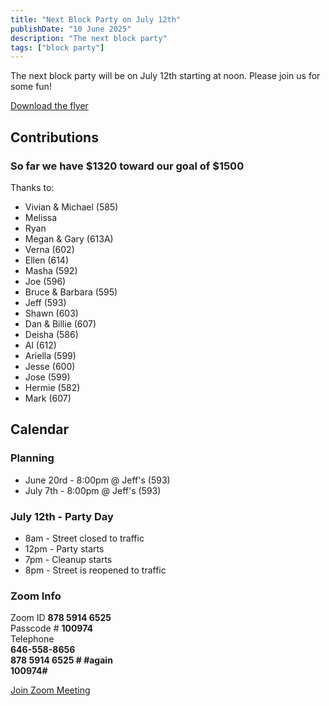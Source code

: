 ```yaml
---
title: "Next Block Party on July 12th"
publishDate: "10 June 2025"
description: "The next block party"
tags: ["block party"]
---
```


The next block party will be on July 12th starting at noon. Please join us for some fun!

[Download the flyer](/planning-flyer-2025.pdf)

## Contributions

### So far we have $1320 toward our goal of $1500

Thanks to:

- Vivian & Michael (585)
- Melissa
- Ryan
- Megan & Gary (613A)
- Verna (602)
- Ellen (614)
- Masha (592)
- Joe (596)
- Bruce & Barbara (595)
- Jeff (593)
- Shawn (603)
- Dan & Billie (607)
- Deisha (586)
- Al (612)
- Ariella (599)
- Jesse (600)
- Jose (599)
- Hermie (582)
- Mark (607)

## Calendar

### Planning

* June 20rd - 8:00pm @ Jeff's (593)
* July 7th  - 8:00pm @ Jeff's (593)

### July 12th - Party Day

* 8am  - Street closed to traffic
* 12pm - Party starts
* 7pm  - Cleanup starts
* 8pm  - Street is reopened to traffic

### Zoom Info

Zoom ID **878 5914 6525**<br>
Passcode # **100974**<br>
Telephone<br>
**646-558-8656**<br>
**878 5914 6525 # #again**<br>
**100974#**

[Join Zoom Meeting](https://us06web.zoom.us/j/87859146525?pwd=YXUzeHVBRTk4SlBEcVpZZDR6QkF5dz09)


